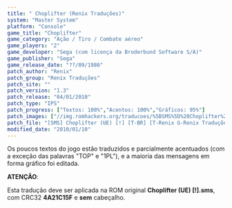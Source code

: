 ```yaml
---
title: " Choplifter (Renix Traduções)"
system: "Master System"
platform: "Console"
game_title: "Choplifter"
game_category: "Ação / Tiro / Combate aéreo"
game_players: "2"
game_developer: "Sega (com licença da Broderbund Software S/A)"
game_publisher: "Sega"
game_release_date: "??/09/1986"
patch_author: "Renix"
patch_group: "Renix Traduções"
patch_site: ""
patch_version: "1.3"
patch_release: "04/01/2010"
patch_type: "IPS"
patch_progress: ["Textos: 100%","Acentos: 100%","Gráficos: 95%"]
patch_images: ["//img.romhackers.org/traducoes/%5BSMS%5D%20Choplifter%20-%20Renix%20Tradu%C3%A7%C3%B5es%20-%201.png","//img.romhackers.org/traducoes/%5BSMS%5D%20Choplifter%20-%20Renix%20Tradu%C3%A7%C3%B5es%20-%202.png","//img.romhackers.org/traducoes/%5BSMS%5D%20Choplifter%20-%20Renix%20Tradu%C3%A7%C3%B5es%20-%203.png"]
patch_file: "[SMS] Choplifter (UE) [!] [T-BR] [T-Renix G-Renix Traduções] [V-1.3 A-2010].rar"
modified_date: "2010/01/10"
---
```

Os poucos textos do jogo estão traduzidos e parcialmente acentuados (com a exceção das palavras "TOP" e "1PL"), e a maioria das mensagens em forma gráfico foi editada.

<b>ATENÇÃO</b>:

Esta tradução deve ser aplicada na ROM original <b>Choplifter (UE) [!].sms</b>, com CRC32 <b>4A21C15F</b> e <b>sem</b> cabeçalho.

